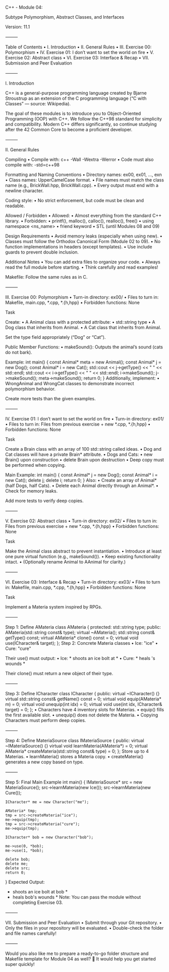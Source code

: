 C++ - Module 04:

Subtype Polymorphism, Abstract Classes, and Interfaces

Version: 11.1

⸻

Table of Contents
	•	I. Introduction
	•	II. General Rules
	•	III. Exercise 00: Polymorphism
	•	IV. Exercise 01: I don’t want to set the world on fire
	•	V. Exercise 02: Abstract class
	•	VI. Exercise 03: Interface & Recap
	•	VII. Submission and Peer Evaluation

⸻

I. Introduction

C++ is a general-purpose programming language created by Bjarne Stroustrup as an extension of the C programming language (“C with Classes” — source: Wikipedia).

The goal of these modules is to introduce you to Object-Oriented Programming (OOP) with C++.
We follow the C++98 standard for simplicity and compatibility.
Modern C++ differs significantly, so continue studying after the 42 Common Core to become a proficient developer.

⸻

II. General Rules

Compiling
	•	Compile with:
c++ -Wall -Wextra -Werror
	•	Code must also compile with:
-std=c++98

Formatting and Naming Conventions
	•	Directory names: ex00, ex01, …, exn
	•	Class names: UpperCamelCase format.
	•	File names must match the class name (e.g., BrickWall.hpp, BrickWall.cpp).
	•	Every output must end with a newline character.

Coding style:
	•	No strict enforcement, but code must be clean and readable.

Allowed / Forbidden
	•	Allowed:
	•	Almost everything from the standard C++ library.
	•	Forbidden:
	•	printf(), malloc(), calloc(), realloc(), free()
	•	using namespace <ns_name>
	•	friend keyword
	•	STL (until Modules 08 and 09)

Design Requirements
	•	Avoid memory leaks (especially when using new).
	•	Classes must follow the Orthodox Canonical Form (Module 02 to 09).
	•	No function implementations in headers (except templates).
	•	Use include guards to prevent double inclusion.

Additional Notes
	•	You can add extra files to organize your code.
	•	Always read the full module before starting.
	•	Think carefully and read examples!

Makefile:
Follow the same rules as in C.

⸻

III. Exercise 00: Polymorphism
	•	Turn-in directory: ex00/
	•	Files to turn in: Makefile, main.cpp, *.cpp, *.{h,hpp}
	•	Forbidden functions: None

Task

Create:
	•	A Animal class with a protected attribute:
	•	std::string type
	•	A Dog class that inherits from Animal.
	•	A Cat class that inherits from Animal.

Set the type field appropriately (“Dog” or “Cat”).

Public Member Functions:
	•	makeSound(): Outputs the animal’s sound (cats do not bark).

Example:
int main()
{
    const Animal* meta = new Animal();
    const Animal* j = new Dog();
    const Animal* i = new Cat();
    std::cout << j->getType() << " " << std::endl;
    std::cout << i->getType() << " " << std::endl;
    i->makeSound();
    j->makeSound();
    meta->makeSound();
    return 0;
}
Additionally, implement:
	•	WrongAnimal and WrongCat classes to demonstrate incorrect polymorphism behavior.

Create more tests than the given examples.

⸻

IV. Exercise 01: I don’t want to set the world on fire
	•	Turn-in directory: ex01/
	•	Files to turn in: Files from previous exercise + new *.cpp, *.{h,hpp}
	•	Forbidden functions: None

Task

Create a Brain class with an array of 100 std::string called ideas.
	•	Dog and Cat classes will have a private Brain* attribute.
	•	Dogs and Cats:
	•	new Brain() upon construction
	•	delete Brain upon destruction
	•	Deep copy must be performed when copying.

Main Example:
int main()
{
    const Animal* j = new Dog();
    const Animal* i = new Cat();
    delete j;
    delete i;
    return 0;
}
Also:
	•	Create an array of Animal* (half Dogs, half Cats).
	•	Delete each Animal directly through an Animal*.
	•	Check for memory leaks.

Add more tests to verify deep copies.

⸻

V. Exercise 02: Abstract class
	•	Turn-in directory: ex02/
	•	Files to turn in: Files from previous exercise + new *.cpp, *.{h,hpp}
	•	Forbidden functions: None

Task

Make the Animal class abstract to prevent instantiation.
	•	Introduce at least one pure virtual function (e.g., makeSound()).
	•	Keep existing functionality intact.
	•	(Optionally rename Animal to AAnimal for clarity.)

⸻

VI. Exercise 03: Interface & Recap
	•	Turn-in directory: ex03/
	•	Files to turn in: Makefile, main.cpp, *.cpp, *.{h,hpp}
	•	Forbidden functions: None

Task

Implement a Materia system inspired by RPGs.

⸻

Step 1: Define AMateria
class AMateria {
protected:
    std::string type;
public:
    AMateria(std::string const& type);
    virtual ~AMateria();
    std::string const& getType() const;
    virtual AMateria* clone() const = 0;
    virtual void use(ICharacter& target);
};
Step 2: Concrete Materia classes
	•	Ice: "ice"
	•	Cure: "cure"

Their use() must output:
	•	Ice: * shoots an ice bolt at <name> *
	•	Cure: * heals <name>'s wounds *

Their clone() must return a new object of their type.

⸻

Step 3: Define ICharacter
class ICharacter {
public:
    virtual ~ICharacter() {}
    virtual std::string const& getName() const = 0;
    virtual void equip(AMateria* m) = 0;
    virtual void unequip(int idx) = 0;
    virtual void use(int idx, ICharacter& target) = 0;
};
	•	Characters have 4 inventory slots for Materias.
	•	equip() fills the first available slot.
	•	unequip() does not delete the Materia.
	•	Copying Characters must perform deep copies.

⸻

Step 4: Define MateriaSource
class IMateriaSource {
public:
    virtual ~IMateriaSource() {}
    virtual void learnMateria(AMateria*) = 0;
    virtual AMateria* createMateria(std::string const& type) = 0;
};
	Store up to 4 Materias.
	•	learnMateria() stores a Materia copy.
	•	createMateria() generates a new copy based on type.

⸻

Step 5: Final Main Example
int main()
{
    IMateriaSource* src = new MateriaSource();
    src->learnMateria(new Ice());
    src->learnMateria(new Cure());

    ICharacter* me = new Character("me");

    AMateria* tmp;
    tmp = src->createMateria("ice");
    me->equip(tmp);
    tmp = src->createMateria("cure");
    me->equip(tmp);

    ICharacter* bob = new Character("bob");

    me->use(0, *bob);
    me->use(1, *bob);

    delete bob;
    delete me;
    delete src;
    return 0;
}
Expected Output:
* shoots an ice bolt at bob *
* heals bob's wounds *
Note:
You can pass the module without completing Exercise 03.

⸻

VII. Submission and Peer Evaluation
	•	Submit through your Git repository.
	•	Only the files in your repository will be evaluated.
	•	Double-check the folder and file names carefully!

⸻

Would you also like me to prepare a ready-to-go folder structure and Makefile template for Module 04 as well? 🚀
It would help you get started super quickly!
